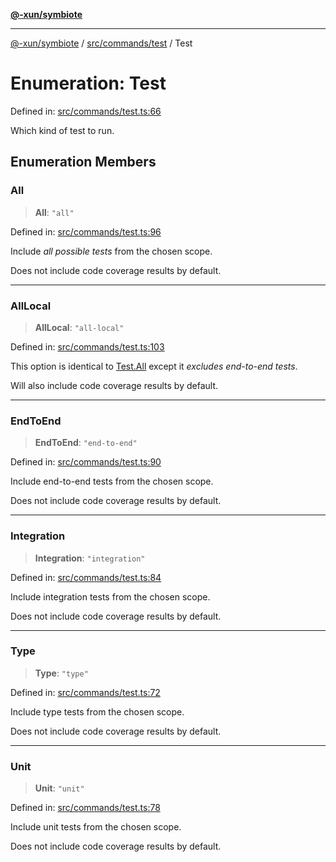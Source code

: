 [**@-xun/symbiote**](../../../../README.md)

***

[@-xun/symbiote](../../../../README.md) / [src/commands/test](../README.md) / Test

# Enumeration: Test

Defined in: [src/commands/test.ts:66](https://github.com/Xunnamius/symbiote/blob/99b7edbb8da48599bbf2df3d7283dc44dcebb760/src/commands/test.ts#L66)

Which kind of test to run.

## Enumeration Members

### All

> **All**: `"all"`

Defined in: [src/commands/test.ts:96](https://github.com/Xunnamius/symbiote/blob/99b7edbb8da48599bbf2df3d7283dc44dcebb760/src/commands/test.ts#L96)

Include _all possible tests_ from the chosen scope.

Does not include code coverage results by default.

***

### AllLocal

> **AllLocal**: `"all-local"`

Defined in: [src/commands/test.ts:103](https://github.com/Xunnamius/symbiote/blob/99b7edbb8da48599bbf2df3d7283dc44dcebb760/src/commands/test.ts#L103)

This option is identical to [Test.All](Test.md#all) except it _excludes end-to-end
tests_.

Will also include code coverage results by default.

***

### EndToEnd

> **EndToEnd**: `"end-to-end"`

Defined in: [src/commands/test.ts:90](https://github.com/Xunnamius/symbiote/blob/99b7edbb8da48599bbf2df3d7283dc44dcebb760/src/commands/test.ts#L90)

Include end-to-end tests from the chosen scope.

Does not include code coverage results by default.

***

### Integration

> **Integration**: `"integration"`

Defined in: [src/commands/test.ts:84](https://github.com/Xunnamius/symbiote/blob/99b7edbb8da48599bbf2df3d7283dc44dcebb760/src/commands/test.ts#L84)

Include integration tests from the chosen scope.

Does not include code coverage results by default.

***

### Type

> **Type**: `"type"`

Defined in: [src/commands/test.ts:72](https://github.com/Xunnamius/symbiote/blob/99b7edbb8da48599bbf2df3d7283dc44dcebb760/src/commands/test.ts#L72)

Include type tests from the chosen scope.

Does not include code coverage results by default.

***

### Unit

> **Unit**: `"unit"`

Defined in: [src/commands/test.ts:78](https://github.com/Xunnamius/symbiote/blob/99b7edbb8da48599bbf2df3d7283dc44dcebb760/src/commands/test.ts#L78)

Include unit tests from the chosen scope.

Does not include code coverage results by default.
